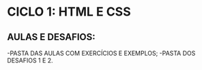 # CICLO 1: HTML E CSS
## AULAS E DESAFIOS:

-PASTA DAS AULAS COM EXERCÍCIOS E EXEMPLOS;
-PASTA DOS DESAFIOS 1 E 2.